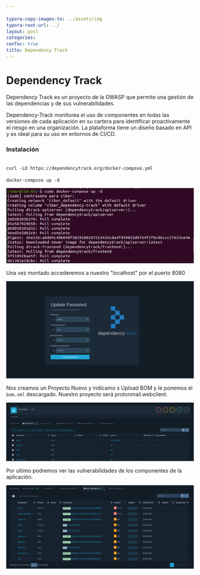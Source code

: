 ```yaml
---

typora-copy-images-to: ../assets/img
typora-root-url: ../
layout: post
categories:
conToc: true
title: Dependency Track
---
```






# Dependency Track

Dependency Track es un proyecto de la OWASP que permite una gestión de las dependencias y de sus vulnerabilidades.

Dependency-Track monitorea el uso de componentes en todas las versiones  de cada aplicación en su cartera para identificar proactivamente el  riesgo en una organización. La plataforma tiene un diseño basado en API y es ideal para su uso en entornos de CI/CD.



### Instalación

```

curl -LO https://dependencytrack.org/docker-compose.yml

docker-compose up -d 

```



![dependency1](/assets/img/dependency1.png)



Una vez montado accederemos a nuestro "localhost" por el puerto 8080 



![dependency2](/assets/img/dependency2.png)



Nos creamos un  Proyecto Nuevo y indicamo s Upload BOM y le ponemos el ```bom.xml``` descargado. Nuestro proyecto será protonmail.webclient.

![dependency3](/assets/img/dependency3.png)



Por ultimo podremos ver las vulnerabilidades de los componentes de la aplicación.



![dependency5](/assets/img/dependency5.png)


